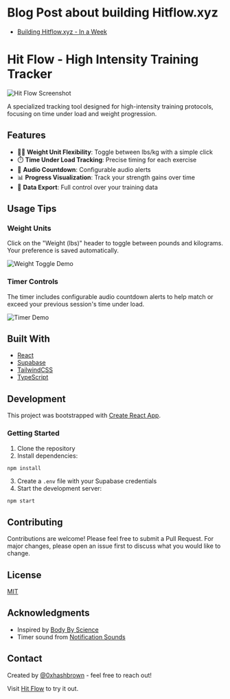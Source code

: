 # Blog Post about building Hitflow.xyz
- [Building Hitflow.xyz - In a Week](https://build-and-beyond.ghost.io/building-hitflow-xyz/)
# Hit Flow - High Intensity Training Tracker

![Hit Flow Screenshot](https://hitflow.xyz/screen-shot.png)

A specialized tracking tool designed for high-intensity training protocols, focusing on time under load and weight progression.

## Features

- 🏋️‍♂️ **Weight Unit Flexibility**: Toggle between lbs/kg with a simple click
- ⏱️ **Time Under Load Tracking**: Precise timing for each exercise
- 🔔 **Audio Countdown**: Configurable audio alerts
- 📊 **Progress Visualization**: Track your strength gains over time
- 💾 **Data Export**: Full control over your training data

## Usage Tips

### Weight Units
Click on the "Weight (lbs)" header to toggle between pounds and kilograms. Your preference is saved automatically.

![Weight Toggle Demo](https://hitflow.xyz/weight-toggle.gif)

### Timer Controls
The timer includes configurable audio countdown alerts to help match or exceed your previous session's time under load.

![Timer Demo](https://hitflow.xyz/timer-demo.gif)

## Built With

- [React](https://reactjs.org/)
- [Supabase](https://supabase.com/)
- [TailwindCSS](https://tailwindcss.com/)
- [TypeScript](https://www.typescriptlang.org/)

## Development

This project was bootstrapped with [Create React App](https://github.com/facebook/create-react-app).

### Getting Started

1. Clone the repository
2. Install dependencies:
```
npm install
```
3. Create a `.env` file with your Supabase credentials
4. Start the development server:
```bash
npm start
```

## Contributing

Contributions are welcome! Please feel free to submit a Pull Request. For major changes, please open an issue first to discuss what you would like to change.

## License

[MIT](https://choosealicense.com/licenses/mit/)

## Acknowledgments

- Inspired by [Body By Science](https://www.amazon.com/Body-Science-Research-Strength-Training/dp/0071597174)
- Timer sound from [Notification Sounds](https://notificationsounds.com/)

## Contact

Created by [@0xhashbrown](https://warpcast.com/0xhashbrown) - feel free to reach out!

Visit [Hit Flow](https://hitflow.xyz) to try it out.
